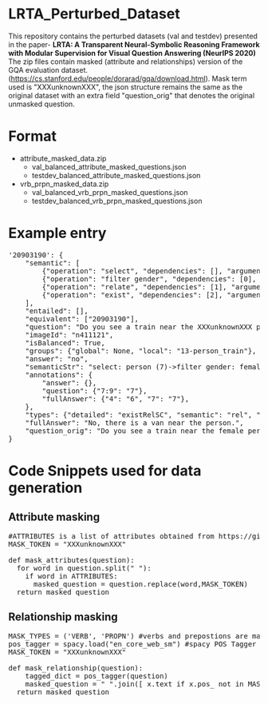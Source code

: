 # LRTA_Perturbed_Dataset
This repository contains the perturbed datasets (val and testdev) presented in the paper- **LRTA: A Transparent Neural-Symbolic Reasoning Framework with Modular Supervision for Visual Question Answering (NeurIPS 2020)**\
The zip files contain masked (attribute and relationships) version of the GQA evaluation dataset. (https://cs.stanford.edu/people/dorarad/gqa/download.html). Mask term used is "XXXunknownXXX", the json structure remains the same as the original dataset with an extra field "question_orig" that denotes the original unmasked question.


# Format
- attribute_masked_data.zip
  - val_balanced_attribute_masked_questions.json
  - testdev_balanced_attribute_masked_questions.json
- vrb_prpn_masked_data.zip
  - val_balanced_vrb_prpn_masked_questions.json
  - testdev_balanced_vrb_prpn_masked_questions.json

# Example entry

<pre>
'20903190': {
    "semantic": [
        {"operation": "select", "dependencies": [], "argument": "person (7)"},
        {"operation": "filter gender", "dependencies": [0], "argument": "female"},
        {"operation": "relate", "dependencies": [1], "argument": "train,near,s (-)"},
        {"operation": "exist", "dependencies": [2], "argument": "?"},
    ],
    "entailed": [],
    "equivalent": ["20903190"],
    "question": "Do you see a train near the XXXunknownXXX person?",
    "imageId": "n411121",
    "isBalanced": True,
    "groups": {"global": None, "local": "13-person_train"},
    "answer": "no",
    "semanticStr": "select: person (7)->filter gender: female [0]->relate: train,near,s (-) [1]->exist: ? [2]",
    "annotations": {
        "answer": {},
        "question": {"7:9": "7"},
        "fullAnswer": {"4": "6", "7": "7"},
    },
    "types": {"detailed": "existRelSC", "semantic": "rel", "structural": "verify"},
    "fullAnswer": "No, there is a van near the person.",
    "question_orig": "Do you see a train near the female person?",
}
</pre>

# Code Snippets used for data generation
## Attribute masking
<pre>
#ATTRIBUTES is a list of attributes obtained from https://github.com/wenhuchen/Meta-Module-Network/blob/master/Constants.py
MASK_TOKEN = "XXXunknownXXX"

def mask_attributes(question):
  for word in question.split(" "):
    if word in ATTRIBUTES:
      masked_question = question.replace(word,MASK_TOKEN) 
  return masked_question        
</pre>

## Relationship masking
<pre>
MASK_TYPES = ('VERB', 'PROPN') #verbs and prepostions are masked to capture relationships
pos_tagger = spacy.load("en_core_web_sm") #spacy POS Tagger is used
MASK_TOKEN = "XXXunknownXXX"

def mask_relationship(question):
    tagged_dict = pos_tagger(question)
    masked_question = " ".join([ x.text if x.pos_ not in MASK_TYPES else MASK_TOKEN for x in tagged_dict])
  return masked_question        
</pre>

